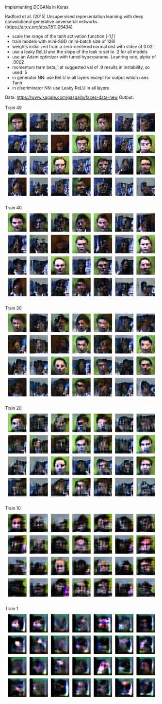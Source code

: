 Implementing DCGANs in Keras

Radford et al. (2015) Unsupervised representation learning with deep convolutional generative adverserial networks. (https://arxiv.org/abs/1511.06434)

- scale the range of the tanh activation function [-1,1]
- train models with mini-SGD (mini-batch size of 128)
- weights initialized from a zero-centered normal dist with stdev of 0.02
- use a leaky ReLU and the slope of the leak is set to .2 for all models
- use an Adam optimizer with tuned hyperparams. Leanring rate, alpha of .0002
- momentum term beta_1 at suggested val of .9 results in instability, so used .5
- in generator NN: use ReLU in all layers except for output which uses Tanh
- in discriminator NN: use Leaky ReLU in all layers
 
Data: https://www.kaggle.com/gasgallo/faces-data-new
Output:
<br> <br>
Train 49
<br> 
![Train 49](https://raw.githubusercontent.com/kopalgarg/GAN-keras/main/output/train-49.png)
<br> <br>
Train 40
<br> 
![Train 40](https://raw.githubusercontent.com/kopalgarg/GAN-keras/main/output/train-40.png)
<br> <br>
Train 30 
<br> 
![Train 30](https://raw.githubusercontent.com/kopalgarg/GAN-keras/main/output/train-30.png)
<br> <br>
Train 20
<br> 
![Train 20](https://raw.githubusercontent.com/kopalgarg/GAN-keras/main/output/train-20.png)
<br> <br>
Train 10
<br> 
![Train 10](https://raw.githubusercontent.com/kopalgarg/GAN-keras/main/output/train-10.png)
<br> <br>
Train 1
<br> 
![Train 1](https://raw.githubusercontent.com/kopalgarg/GAN-keras/main/output/train-1.png)
